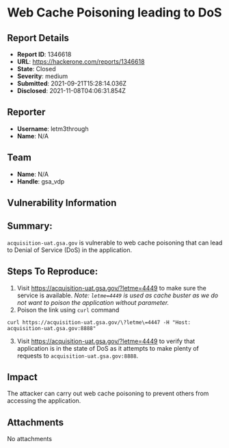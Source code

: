# Web Cache Poisoning leading to DoS

## Report Details
- **Report ID**: 1346618
- **URL**: https://hackerone.com/reports/1346618
- **State**: Closed
- **Severity**: medium
- **Submitted**: 2021-09-21T15:28:14.036Z
- **Disclosed**: 2021-11-08T04:06:31.854Z

## Reporter
- **Username**: letm3through
- **Name**: N/A

## Team
- **Name**: N/A
- **Handle**: gsa_vdp

## Vulnerability Information
## Summary:
`acquisition-uat.gsa.gov` is vulnerable to web cache poisoning that can lead to Denial of Service (DoS) in the application.

## Steps To Reproduce:
1. Visit https://acquisition-uat.gsa.gov/?letme=4449 to make sure the service is available.
*Note: `letme=4449` is used as cache buster as we do not want to poison the application without parameter.*
2. Poison the link using `curl` command
```
curl https://acquisition-uat.gsa.gov/\?letme\=4447 -H "Host: acquisition-uat.gsa.gov:8888"
```
3. Visit https://acquisition-uat.gsa.gov/?letme=4449 to verify that application is in the state of DoS as it attempts to make plenty of requests to `acquisition-uat.gsa.gov:8888`.

## Impact

The attacker can carry out web cache poisoning to prevent others from accessing the application.

## Attachments
No attachments
